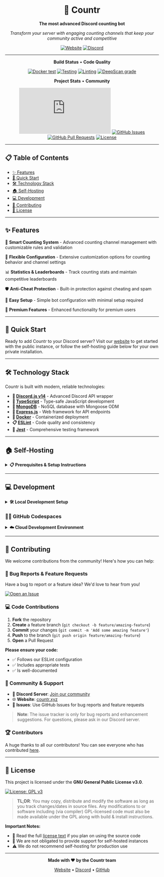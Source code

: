 <div align="center">

# 🔢 Countr

**The most advanced Discord counting bot**

*Transform your server with engaging counting channels that keep your community active and competitive*

[![Website](https://img.shields.io/badge/🌐-Website-5865F2?style=for-the-badge)](https://countr.xyz)
[![Discord](https://img.shields.io/badge/💬-Discord-5865F2?style=for-the-badge)](https://promise.solutions/discord)

---

**Build Status** • **Code Quality**

[![Docker test](https://img.shields.io/github/actions/workflow/status/countr/countr/docker-compose-test.yml?label=Docker&style=flat-square)](https://github.com/countr/countr/actions/workflows/docker-compose-test.yml)
[![Testing](https://img.shields.io/github/actions/workflow/status/countr/countr/testing.yml?label=Tests&style=flat-square)](https://github.com/countr/countr/actions/workflows/testing.yml)
[![Linting](https://img.shields.io/github/actions/workflow/status/countr/countr/linting.yml?label=Quality&style=flat-square)](https://github.com/countr/countr/actions/workflows/linting.yml)
[![DeepScan grade](https://deepscan.io/api/teams/16173/projects/19382/branches/641642/badge/grade.svg?style=flat-square)](https://deepscan.io/dashboard#view=project&tid=16173&pid=19382&bid=641642)

**Project Stats** • **Community**

[![discord.js](https://img.shields.io/github/package-json/dependency-version/countr/countr/discord.js?style=flat-square&logo=discord&logoColor=white)](https://www.npmjs.com/package/discord.js)
[![GitHub Issues](https://img.shields.io/github/issues-raw/countr/countr.svg?style=flat-square)](https://github.com/countr/countr/issues)
[![GitHub Pull Requests](https://img.shields.io/github/issues-pr-raw/countr/countr.svg?style=flat-square)](https://github.com/countr/countr/pulls)
[![License](https://img.shields.io/badge/License-GPL--3.0-blue?style=flat-square)](LICENSE)

</div>

---

## 📋 Table of Contents

- [✨ Features](#-features)
- [🚀 Quick Start](#-quick-start)
- [🛠️ Technology Stack](#️-technology-stack)
- [🏠 Self-Hosting](#-self-hosting)
- [💻 Development](#-development)
- [🤝 Contributing](#-contributing)
- [📄 License](#-license)

---

## ✨ Features

🎯 **Smart Counting System** - Advanced counting channel management with customizable rules and validation

🔧 **Flexible Configuration** - Extensive customization options for counting behavior and channel settings

📊 **Statistics & Leaderboards** - Track counting stats and maintain competitive leaderboards

🛡️ **Anti-Cheat Protection** - Built-in protection against cheating and spam

🔌 **Easy Setup** - Simple bot configuration with minimal setup required

💎 **Premium Features** - Enhanced functionality for premium users

---

## 🚀 Quick Start

Ready to add Countr to your Discord server? Visit our [website](https://countr.xyz) to get started with the public instance, or follow the self-hosting guide below for your own private installation.

---

## 🛠️ Technology Stack

Countr is built with modern, reliable technologies:

- **🤖 [Discord.js v14](https://discord.js.org/)** - Advanced Discord API wrapper
- **📘 [TypeScript](https://www.typescriptlang.org/)** - Type-safe JavaScript development  
- **🍃 [MongoDB](https://www.mongodb.com/)** - NoSQL database with Mongoose ODM
- **🚀 [Express.js](https://expressjs.com/)** - Web framework for API endpoints
- **🐳 [Docker](https://www.docker.com/)** - Containerized deployment
- **📋 [ESLint](https://eslint.org/)** - Code quality and consistency
- **🧪 [Jest](https://jestjs.io/)** - Comprehensive testing framework

---

## 🏠 Self-Hosting

<details>
<summary><strong>📋 Prerequisites & Setup Instructions</strong></summary>

### Environment Configuration

Copy the `example.env` to `.env` and fill in the values. Below is a table with a description for each environment variable. We've excluded some variables that are not needed for private use.

| Variable | Description | Required | Example |
|:---------|:------------|:---------|:--------|
| `BOT_TOKEN` | The token of the bot | ✅ Yes | `NzI4NDkyNzYyNDg0MDQ...` |
| `API_PORT` | The port of the API | ✅ Yes | `9123` |
| `BOT_ID` | The ID of the bot | 🔶 Recommended | `123456789012345678` |
| `OWNER` | The ID of the owner | 🔶 Recommended | `123456789012345678` |
| `GUILD` | The ID of your main guild | 🔶 Recommended | `123456789012345678` |
| `ADMINS` | The IDs of the admins separated with a comma | ❌ No | `id1,id2,id3` |
| `IS_PREMIUM` | Whether the bot is premium or not | ❌ No | `true` or `false` |

### 🚀 Quick Start with Docker

Once you're done filling the values, you can start the bot using Docker:

```bash
# Start the bot in the background
npm run docker:up

# View logs
npm run docker:logs

# Stop the bot
npm run docker:down
```

Logs will also be available in the `logs` directory.

</details>

---

## 💻 Development

<details>
<summary><strong>🛠️ Local Development Setup</strong></summary>

### Prerequisites

- Node.js 22+ (see `.nvmrc`)
- MongoDB instance
- Discord bot application

### Development Environment Variables

For local development, you'll need additional environment variables. See all available options in [`src/config.ts`](src/config.ts).

| Variable | Description | Required | Example |
|:---------|:------------|:---------|:--------|
| `BOT_TOKEN` | The token of the bot | ✅ Yes | `NzI4NDkyNzYyNDg0MDQ...` |
| `DATABASE_URI` | The URI of the mongo instance | ✅ Yes | `mongodb://localhost:27000/countr` |
| `BOT_ID` | The ID of the bot | 🔶 Recommended | `123456789012345678` |
| `OWNER` | The ID of the owner | 🔶 Recommended | `123456789012345678` |
| `GUILD` | The ID of your main guild | 🔶 Recommended | `123456789012345678` |
| `ADMINS` | The IDs of the admins separated with a comma | ❌ No | `id1,id2,id3` |
| `API_PORT` | The port of the API | ❌ No | `9123` |
| `IS_PREMIUM` | Whether the bot is premium or not | ❌ No | `true` or `false` |

### 🗄️ MongoDB Setup

Set up a temporary MongoDB instance using Docker:

```bash
# Start a temporary mongo instance (data won't persist when stopped)
docker run --name countr-dev-db -d -p 27000:27017 mongo:4

# Start/stop the instance
docker start countr-dev-db
docker stop countr-dev-db
```

Your `DATABASE_URI` will be `mongodb://localhost:27000/countr`.

### 🚀 Development Workflow

You'll need three terminals open for development:

**Terminal 1** - TypeScript Compiler
```bash
npm run watch
```
*Compiles TypeScript to JavaScript and watches for changes*

**Terminal 2** - Manager Process  
```bash
npm run start:manager
```
*Starts the cluster manager (restart manually when needed)*

**Terminal 3** - Bot Process
```bash
nodemon -d 0.1 --watch build
```
*Starts the bot and auto-restarts on changes to the build folder*

### ✅ Code Quality

Before submitting your code, ensure it passes linting:

```bash
# Fix auto-fixable issues and show remaining problems
npm run lint:fix

# Run all tests
npm test
```

</details>

### 🧑‍💻 GitHub Codespaces

<details>
<summary><strong>☁️ Cloud Development Environment</strong></summary>

For GitHub Pro users or those with access to [GitHub Codespaces](https://github.com/codespaces), you can develop Countr in the cloud.

[![Open in GitHub Codespaces](https://github.com/codespaces/badge.svg)](https://github.com/codespaces/new?hide_repo_select=true&ref=main&repo=171858090)

**What's included:**
- ✅ Pre-configured development environment  
- ✅ MongoDB database ready to use
- ✅ All development tools installed
- ✅ Pre-configured `.env` file (just add your bot token)

You'll still need to set up the three terminals mentioned in the local development section.

</details>

---

## 🤝 Contributing

We welcome contributions from the community! Here's how you can help:

### 🐛 Bug Reports & Feature Requests

Have a bug to report or a feature idea? We'd love to hear from you!

[![Open an Issue](https://img.shields.io/badge/📝-Open%20an%20Issue-blue?style=for-the-badge)](https://github.com/countr/countr/issues/new)

### 💻 Code Contributions

1. **Fork** the repository
2. **Create** a feature branch (`git checkout -b feature/amazing-feature`)
3. **Commit** your changes (`git commit -m 'Add some amazing feature'`)
4. **Push** to the branch (`git push origin feature/amazing-feature`)
5. **Open** a Pull Request

**Please ensure your code:**
- ✅ Follows our ESLint configuration
- ✅ Includes appropriate tests
- ✅ Is well-documented

### 👥 Community & Support

- 💬 **Discord Server**: [Join our community](https://promise.solutions/discord)
- 🌐 **Website**: [countr.xyz](https://countr.xyz)
- 📧 **Issues**: Use GitHub Issues for bug reports and feature requests

> **Note**: The issue tracker is only for bug reports and enhancement suggestions. For questions, please ask in our Discord server.

### 🏆 Contributors

A huge thanks to all our contributors! You can see everyone who has contributed [here](https://github.com/countr/countr/graphs/contributors).

---

## 📄 License

This project is licensed under the **GNU General Public License v3.0**.

[![License: GPL v3](https://img.shields.io/badge/License-GPLv3-blue.svg)](https://www.gnu.org/licenses/gpl-3.0)

> **TL;DR**: You may copy, distribute and modify the software as long as you track changes/dates in source files. Any modifications to or software including (via compiler) GPL-licensed code must also be made available under the GPL along with build & install instructions.

**Important Notes:**
- 📖 Read the full [license text](LICENSE) if you plan on using the source code
- 🚫 We are not obligated to provide support for self-hosted instances
- ⚠️ We do not recommend self-hosting for production use

---

<div align="center">

**Made with ❤️ by the Countr team**

[Website](https://countr.xyz) • [Discord](https://promise.solutions/discord) • [GitHub](https://github.com/countr/countr)

</div>
